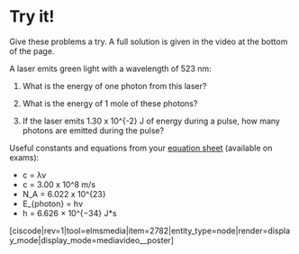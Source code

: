 # Try it!

Give these problems a try.  A full solution is given in the video at the bottom of the page.  

A laser emits green light with a wavelength of 523 nm:

1. What is the energy of one photon from this laser? 

2. What is the energy of 1 mole of these photons?

3. If the laser emits 1.30 x 10<lrn-math>^{-2}</lrn-math>  J of energy during a pulse, how many photons are emitted during the pulse? 

Useful constants and equations from your [equation sheet](https://media.ed.science.psu.edu/sites/media/ed/files/documents/110-data.pdf) (available on exams):
* c = λν
* c = 3.00 x 10<lrn-math>^8</lrn-math>  m/s
* <lrn-math>N_A</lrn-math>  = 6.022 x 10<lrn-math>^{23}</lrn-math>  
* E<lrn-math>_{photon}</lrn-math>  = hν
* h = 6.626 × 10<lrn-math>^{−34}</lrn-math>  J*s


<media-video>[ciscode|rev=1|tool=elmsmedia|item=2782|entity_type=node|render=display_mode|display_mode=mediavideo__poster]</media-video>

 